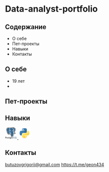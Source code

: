 # Data-analyst-portfolio
## Содержание
+ О себе
+ Пет-проекты
+ Навыки
+ Контакты
## О себе
+ 19 лет
+ 
## Пет-проекты
## Навыки
<p align="left"> <a href="https://www.postgresql.org" target="_blank" rel="noreferrer"> <img src="https://raw.githubusercontent.com/devicons/devicon/master/icons/postgresql/postgresql-original-wordmark.svg" alt="postgresql" width="40" height="40"/> </a> <a href="https://www.python.org" target="_blank" rel="noreferrer"> <img src="https://raw.githubusercontent.com/devicons/devicon/master/icons/python/python-original.svg" alt="python" width="40" height="40"/> </a> </p>

## Контакты
butuzovgrigorii@gmail.com
https://t.me/geon434

